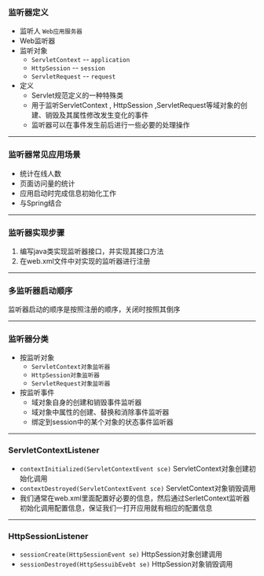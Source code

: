 ### 监听器定义

+ 监听人 `Web应用服务器`
+ Web监听器
+ 监听对象
  - `ServletContext`  -- `application`
  - `HttpSession`  --  `session`
  - `ServletRequest`  -- `request`
+ 定义
  - Servlet规范定义的一种特殊类
  - 用于监听ServletContext , HttpSession ,ServletRequest等域对象的创建、销毁及其属性修改发生变化的事件
  - 监听器可以在事件发生前后进行一些必要的处理操作

-----

### 监听器常见应用场景

+ 统计在线人数
+ 页面访问量的统计
+ 应用启动时完成信息初始化工作
+ 与Spring结合

-----

### 监听器实现步骤

1. 编写java类实现监听器接口，并实现其接口方法
2. 在web.xml文件中对实现的监听器进行注册

-----

### 多监听器启动顺序

监听器启动的顺序是按照注册的顺序，关闭时按照其倒序

----

### 监听器分类

+ 按监听对象
  - `ServletContext对象监听器`
  - `HttpSession对象监听器`
  - `ServletRequest对象监听器`
+ 按监听事件
  - 域对象自身的创建和销毁事件监听器
  - 域对象中属性的创建、替换和消除事件监听器
  - 绑定到session中的某个对象的状态事件监听器

---

### ServletContextListener

+ `contextInitialized(ServletContextEvent sce)`      ServletContext对象创建初始化调用
+ `contextDestroyed(ServletContextEvent sce)`   ServletContext对象销毁调用
+ 我们通常在web.xml里面配置好必要的信息，然后通过SerletContext监听器初始化调用配置信息，保证我们一打开应用就有相应的配置信息

---

### HttpSessionListener

+ `sessionCreate(HttpSessionEvent se)`   HttpSession对象创建调用
+ `sessionDestroyed(HttpSessuibEvebt se)`  HttpSession对象销毁调用